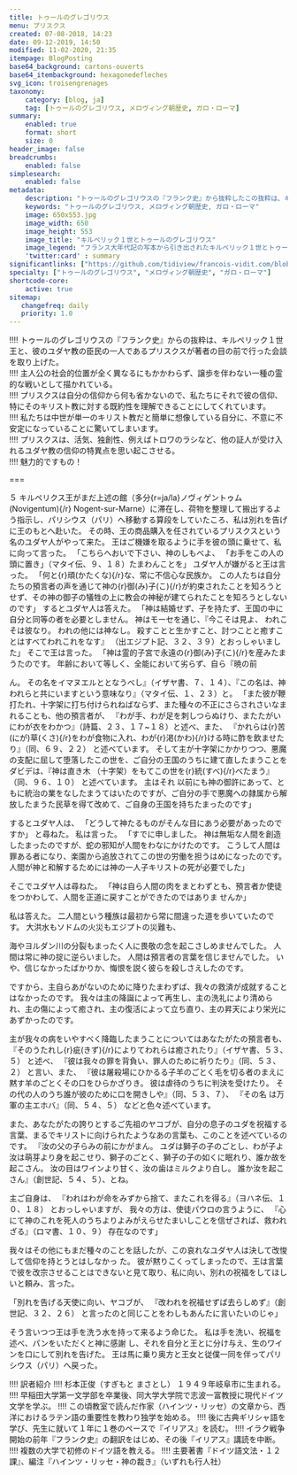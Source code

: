 ```yaml
---
title: トゥールのグレゴリウス
menu: プリスクス
created: 07-08-2018, 14:23
date: 09-12-2019, 14:50
modified: 11-02-2020, 21:35
itempage: BlogPosting
base64_background: cartons-ouverts
base64_itembackground: hexagonedefleches
svg_icon: troisengrenages
taxonomy:
    category: [blog, ja]
    tag: [トゥールのグレゴリウス, メロヴィング朝歴史, ガロ・ローマ]
summary:
    enabled: true
    format: short
    size: 0
header_image: false
breadcrumbs:
    enabled: false
simplesearch:
    enabled: false
metadata:
    description: "トゥールのグレゴリウスの『フランク史』から抜粋したこの抜粋は、キルペリック１世王とユダヤ教の一人であるプリスクスとの会談を、グレゴリウス自身が目撃したように取り上げた。この妥協しない精神的な戦いは、主人公の社会的位置が全く異なるにもかかわらず、ユダヤ人の信仰がキリスト教に対して既約性を認め、一つのキリスト教のイメージからは程遠い中世を発見できる。今日でも魅力的で、今でも関連性がある！"
    keywords: "トゥールのグレゴリウス, メロヴィング朝歴史, ガロ・ローマ"
    image: 650x553.jpg
    image_width: 650
    image_height: 553
    image_title: "キルペリック１世とトゥールのグレゴリウス"
    image_legend: "フランス大年代記の写本から引き出されたキルペリック１世とトゥールのグレゴリウスを表わしている装飾作成技師である「シャルル６世戴冠義式師」によって作成された装飾絵。"
    'twitter:card' : summary
significantlinks: ["https://github.com/tidiview/francois-vidit.com/blob/master/user/sites/blog/pages/01.home/28.priscus/item.ja.md", "https://ja.wikipedia.org/wiki/ラシ_(学者)", "https://ja.wikipedia.org/wiki/キルペリク1世", "https://ja.wikipedia.org/wiki/トゥールのグレゴリウス", "https://www.amazon.co.jp/新訂-フランク史-一〇巻の歴史-トゥールのグレゴリウス/dp/4794811349"]
specialty: ["トゥールのグレゴリウス", "メロヴィング朝歴史", "ガロ・ローマ"]
shortcode-core:
    active: true
sitemap:
   changefreq: daily
   priority: 1.0
---
```

!!!! トゥールのグレゴリウスの『フランク史』からの抜粋は、キルペリック１世王と、彼のユダヤ教の臣民の一人であるプリスクスが著者の目の前で行った会談を取り上げた。  
!!!! 主人公の社会的位置が全く異なるにもかかわらず、譲歩を伴わない一種の霊的な戦いとして描かれている。  
!!!! プリスクスは自分の信仰から何も省かないので、私たちにそれで彼の信仰、特にそのキリスト教に対する既約性を理解できることにしてくれています。  
!!!! 私たちは中世が単一のキリスト教だと簡単に想像している自分に、不意に不安定になっていることに驚いてしまいます。  
!!!! プリスクスは、活気、独創性、例えばトロワのラシなど、他の証人が受け入れるユダヤ教の信仰の特異点を思い起こさせる。  
!!!! 魅力的ですもの！

===

５ キルペリクス王がまだ上述の館（多分{r=ja/la}ノヴィゲントゥム(Novigentum){/r} Nogent-sur-Marne）に滞在し、荷物を整理して搬出するよう指示し、パリシウス（パリ）へ移動する算段をしていたころ、私は別れを告げに王のもとへ赴いた。
その時、王の商品購入を任されているプリスクスという名のユダヤ人がやって来た。
王はご機嫌を取るように手を彼の頭に乗せて、私に向って言った。
「こちらへおいで下さい、神のしもべよ、
「お手をこの人の頭に置き」（マタイ伝、９、１８）たまわんことを」 
ユダヤ人が嫌がると王は言った。
「何と{r}頑(かたくな){/r}な、常に不信心な民族か。
この人たちは自分たちの預言者の声を通じて神の{r}御(み)子(こ){/r}が約束されたことを知ろうとせず、その神の御子の犠牲の上に教会の神秘が建てられたことを知ろうとしないのです」
するとユダヤ人は答えた。
「神は結婚せず、子を持たず、王国の中に自分と同等の者を必要としません。
神はモーセを通じ、『今こそは見よ、 われこそは彼なり。
われの他には神なし。
殺すことと生かすこと、討つことと癒すことはすべてわれこれをなす』 （出エジプト記、３２、３９）とおっしゃいました」
そこで王は言った。
「神は霊的子宮で永遠の{r}御(み)子(こ){/r}を産みたまうたのです。
年齢において等しく、全能において劣らず、自ら『暁の前

ん。
その名をイマヌエルととなうべし』（イザヤ書、７、１４）、『この名は、神われらと共にいますという意味なり』（マタイ伝、１、２３）と。
「また彼が鞭打たれ、十字架に打ち付けられねばならず、また種々の不正にさらされさいなまれることも、他の預言者が、
『わが手、わが足を刺しつらぬけり、またたがいにわが衣をわかつ』（詩篇、２３、１７~１８）と述べ、また、
『かれらは{r}苦(にが)草(くさ){/r}をわが食物に入れ、わが{r}渇(かわ){/r}ける時に酢を飲ませたり』（同、６９、２２）
と述べています。
そして主が十字架にかかりつつ、悪魔の支配に屈して堕落したこの世を、ご自分の王国のうちに建て直したまうことをダビデは、『神は直き木 （十字架）をもてこの世を{r}統(すべ){/r}べたまう』（同、９６、１０）
と述べています。
主はそれ 以前にも神の御許にあって、ともに統治の業をなしたまうてはいたのですが、ご自分の手で悪魔への隷属から解放したまうた民草を得て改めて、ご自身の王国を持ちたまったのです」

するとユダヤ人は、 
「どうして神たるものがそんな目にあう必要があったのですか」
と尋ねた。
私は言った。
「すでに申しました。
神は無垢な人間を創造したまったのですが、蛇の邪知が人間をわなにかけたのです。
こうして人間は罪ある者になり、楽園から追放されてこの世の労働を担うはめになったのです。
人間が神と和解するためには神の一人子キリストの死が必要でした」

そこでユダヤ人は尋ねた。
「神は自ら人間の肉をまとわずとも、預言者か使徒をつかわして、人間を正道に戻すことができたのではありま せんか」

私は答えた。
二人間という種族は最初から常に間違った道を歩いていたのです。
大洪水もソドムの火災もエジプトの災難も、

海やヨルダン川の分裂もまったく人に畏敬の念を起こさしめませんでした。
人間は常に神の掟に逆らいました。
人間は預言者の言葉を信じませんでした。
いや、信じなかったばかりか、悔恨を説く彼らを殺しさえしたのです。

ですから、主自らあがないのために降りたまわずば、我々の救済が成就することはなかったのです。
我々は主の降誕によって再生し、主の洗礼により清められ、主の傷によって癒され、主の復活によって立ち直り、主の昇天により栄光にあずかったのです。

主が我々の病をいやすべく降臨したまうことについてはあなたがたの預言者も、
『そのうたれし{r}疵(きず){/r}によりてわれらは癒されたり』（イザヤ書、５３、５）
と述べ、
『彼は我々の罪を背負い、罪人のために祈りたり』（同、５３、 ２）
と言い、また、
『彼は屠殺場にひかるる子羊のごとく毛を切る者のまえに黙す羊のごとくその口をひらかざりき。
彼は虐待のうちに判決を受けたり。
その代の人のうち誰が彼のために口を開きしや』（同、５３、７）、
『その名 は万軍の主エホバ』（同、５４、５）
などと色々述べています。

また、あなたがたの誇りとするご先祖のヤコブが、自分の息子のユダを祝福する言葉、まるでキリストに向けられたようなあの言葉も、このことを述べているのです。
『汝の父の子らみの前にかがまん。
ユダは獅子の子のごとし、わが子よ汝は萌芽より身を起こせり、獅子のごとく、獅子の子の如くに眠れり、誰か故を起こさん。
汝の目はワインより甘く、汝の歯はミルクより白し。
誰か汝を起こさん』（創世記、５４、５）、とね。

主ご自身は、
『われはわが命をみずから捨て、またこれを得る』（ヨハネ伝、１０、１８）
とおっしゃいますが、 我々の方は、使徒パウロの言うように、
『心にて神のこれを死人のうちよりよみがえらせたまいしことを信ぜされば、救われざる』（ロマ書、１０、９）
存在なのです」

我々はその他にもまだ種々のことを話したが、この哀れなユダヤ人は決して改悛して信仰を持とうとはしなかっ た。
彼が黙りこくってしまったので、王は言葉で彼を改宗させることはできないと見て取り、私に向い、別れの祝福をしてほしいと頼み、言った。

「別れを告げる天使に向い、ヤコブが、
『改われを祝福せずば去らしめず』（創世記、３２、２６）
と言ったのと同じことをわしもあんたに言いたいのじゃ」

そう言いつつ王は手を洗う水を持って来るよう命じた。
私は手を洗い、祝福を述べ、パンをいただくと神に感謝 し、それを自分と王とに分け与え、生のワインを口にして別れを告げた。
王は馬に乗り奥方と王女と従僕一同を伴ってパリシウス（パリ）へ戻った。

!!!! 訳者紹介
!!!! 杉本正俊（すぎもと まさとし） １９４９年岐阜市に生まれる。
!!!! 早稲田大学第一文学部を卒業後、同大学大学院で志波一富教授に現代ドイツ文学を学ぶ。
!!!! この頃教室で読んだ作家（ハインツ・リッセ）の文章から、西洋におけるラテン語の重要性を教わり独学を始める。
!!!! 後に古典ギリシャ語を学び、先生に就いて１年に１巻のペースで『イリアス』を読む。
!!!! イラク戦争開始の前年『フランク史』の翻訳をはじめ、その後『イリアス』講読を中断。
!!!! 複数の大学で初修のドイツ語を教える。
!!!! 主要著書『ドイツ語文法・１２課』、編注『ハインツ・リッセ・神の裁き』（いずれも行人社）